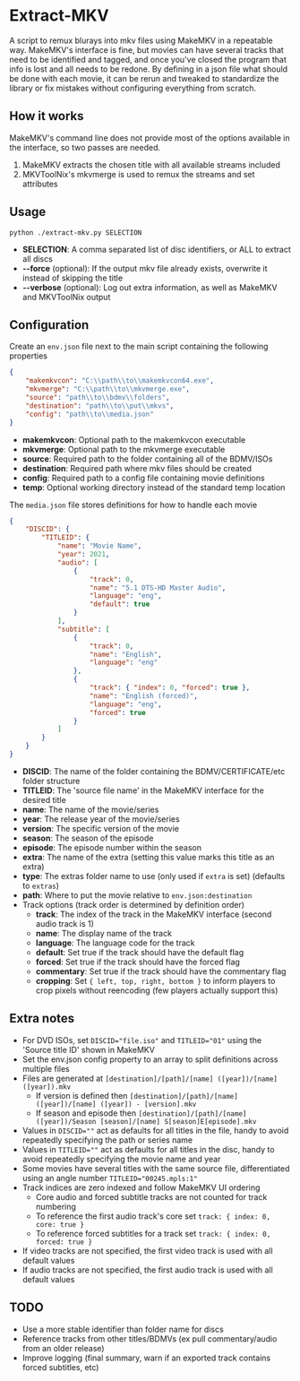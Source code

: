 # Extract-MKV

A script to remux blurays into mkv files using MakeMKV in a repeatable way.
MakeMKV's interface is fine, but movies can have several tracks that need to be identified and tagged, and once you've closed the program that info is lost and all needs to be redone.
By defining in a json file what should be done with each movie, it can be rerun and tweaked to standardize the library or fix mistakes without configuring everything from scratch.

## How it works

MakeMKV's command line does not provide most of the options available in the interface, so two passes are needed.
1. MakeMKV extracts the chosen title with all available streams included
2. MKVToolNix's mkvmerge is used to remux the streams and set attributes

## Usage

`python ./extract-mkv.py SELECTION`

- **SELECTION**: A comma separated list of disc identifiers, or ALL to extract all discs
- **--force** (optional): If the output mkv file already exists, overwrite it instead of skipping the title
- **--verbose** (optional): Log out extra information, as well as MakeMKV and MKVToolNix output

## Configuration

Create an `env.json` file next to the main script containing the following properties
```json
{
    "makemkvcon": "C:\\path\\to\\makemkvcon64.exe",
    "mkvmerge": "C:\\path\\to\\mkvmerge.exe",
    "source": "path\\to\\bdmv\\folders",
    "destination": "path\\to\\put\\mkvs",
    "config": "path\\to\\media.json"
}
```

- **makemkvcon**: Optional path to the makemkvcon executable
- **mkvmerge**: Optional path to the mkvmerge executable
- **source**: Required path to the folder containing all of the BDMV/ISOs
- **destination**: Required path where mkv files should be created
- **config**: Required path to a config file containing movie definitions
- **temp**: Optional working directory instead of the standard temp location

The `media.json` file stores definitions for how to handle each movie
```json
{
    "DISCID": {
        "TITLEID": {
            "name": "Movie Name",
            "year": 2021,
            "audio": [
                {
                    "track": 0,
                    "name": "5.1 DTS-HD Master Audio",
                    "language": "eng",
                    "default": true
                }
            ],
            "subtitle": [
                {
                    "track": 0,
                    "name": "English",
                    "language": "eng"
                },
                {
                    "track": { "index": 0, "forced": true },
                    "name": "English (forced)",
                    "language": "eng",
                    "forced": true
                }
            ]
        }
    }
}
```
- **DISCID**: The name of the folder containing the BDMV/CERTIFICATE/etc folder structure
- **TITLEID**: The 'source file name' in the MakeMKV interface for the desired title
- **name**: The name of the movie/series
- **year**: The release year of the movie/series
- **version**: The specific version of the movie
- **season**: The season of the episode
- **episode**: The episode number within the season
- **extra**: The name of the extra (setting this value marks this title as an extra)
- **type**: The extras folder name to use (only used if `extra` is set) (defaults to `extras`)
- **path**: Where to put the movie relative to `env.json:destination`
- Track options (track order is determined by definition order)
  - **track**: The index of the track in the MakeMKV interface (second audio track is 1)
  - **name**: The display name of the track
  - **language**: The language code for the track
  - **default**: Set true if the track should have the default flag
  - **forced**: Set true if the track should have the forced flag
  - **commentary**: Set true if the track should have the commentary flag
  - **cropping**: Set `{ left, top, right, bottom }` to inform players to crop pixels without reencoding (few players actually support this)

## Extra notes

- For DVD ISOs, set `DISCID="file.iso"` and `TITLEID="01"` using the 'Source title ID' shown in MakeMKV
- Set the env.json config property to an array to split definitions across multiple files
- Files are generated at `[destination]/[path]/[name] ([year])/[name] ([year]).mkv`
  - If version is defined then `[destination]/[path]/[name] ([year])/[name] ([year]) - [version].mkv`
  - If season and episode then `[destination]/[path]/[name] ([year])/Season [season]/[name] S[season]E[episode].mkv`
- Values in `DISCID=""` act as defaults for all titles in the file, handy to avoid repeatedly specifying the path or series name
- Values in `TITLEID=""` act as defaults for all titles in the disc, handy to avoid repeatedly specifying the movie name and year
- Some movies have several titles with the same source file, differentiated using an angle number `TITLEID="00245.mpls:1"`
- Track indices are zero indexed and follow MakeMKV UI ordering
  - Core audio and forced subtitle tracks are not counted for track numbering
  - To reference the first audio track's core set `track: { index: 0, core: true }`
  - To reference forced subtitles for a track set `track: { index: 0, forced: true }`
- If video tracks are not specified, the first video track is used with all default values
- If audio tracks are not specified, the first audio track is used with all default values

## TODO

- Use a more stable identifier than folder name for discs
- Reference tracks from other titles/BDMVs (ex pull commentary/audio from an older release)
- Improve logging (final summary, warn if an exported track contains forced subtitles, etc)

